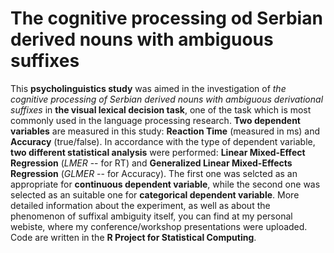 # The cognitive processing od Serbian derived nouns with ambiguous suffixes

This **psycholinguistics study** was aimed in the investigation of *the cognitive processing of Serbian derived nouns with ambiguous derivational suffixes* in **the visual lexical decision task**, one of the task which is most commonly used in the language processing research. **Two dependent variables** are measured in this study: **Reaction Time** (measured in ms) and **Accuracy** (true/false). In accordance with the type of dependent variable, **two different statistical analysis** were performed: **Linear Mixed-Effect Regression** (*LMER* -- for RT) and **Generalized Linear Mixed-Effects Regression** (*GLMER* -- for Accuracy). The first one was selcted as an appropriate for **continuous dependent variable**, while the second one was selected as an suitable one for **categorical dependent variable**. More detailed information about the experiment, as well as about the phenomenon of suffixal ambiguity itself, you can find at my personal webiste, where my conference/workshop presentations were uploaded. Code are written in the **R Project for Statistical Computing**.
